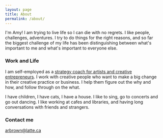```yaml
---
layout: page
title: About
permalink: /about/
---
```


I'm Amy! I am trying to live life so I can die with no regrets. I like people, challenges, adventures. I try to do things for the right reasons, and so far the biggest challenge of my life has been distinguishing between what's important to me and what's important to everyone else.

### Work and Life

I am self-employed as a [strategy coach for artists and creative entrepreneurs](https://www.amyrhodabrown.com). I work with creative people who want to make a big change in their creative practice or business. I help them figure out the why and how, and follow through on the what.

I have children, I have cats, I have a house. I like to sing, go to concerts and go out dancing. I like working at cafes and libraries, and having long conversations with friends and strangers.

### Contact me

[arbrown@latte.ca](mailto:arbrown@latte.ca)
